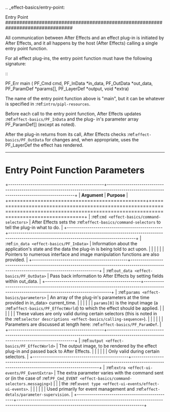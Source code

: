 .. _effect-basics/entry-point:

Entry Point
################################################################################

All communication between After Effects and an effect plug-in is initiated by After Effects, and it all happens by the host (After Effects) calling a single entry point function.

For all effect plug-ins, the entry point function must have the following signature:

::

  PF_Err main (
    PF_Cmd       cmd,
    PF_InData    *in_data,
    PF_OutData   *out_data,
    PF_ParamDef  *params[],
    PF_LayerDef  *output,
    void         *extra)

The name of the entry point function above is "main", but it can be whatever is specified in :ref:`intro/pipl-resources`.

Before each call to the entry point function, After Effects updates :ref:`effect-basics/PF_InData` and the plug- in's parameter array PF_ParamDef[] (except as noted).

After the plug-in returns from its call, After Effects checks :ref:`effect-basics/PF_OutData` for changes and, when appropriate, uses the PF_LayerDef the effect has rendered.

----

Entry Point Function Parameters
================================================================================

+-----------------------------------------------+--------------------------------------------------------------------------------------------------------------------------------------------+
|                 **Argument**                  |                                                                **Purpose**                                                                 |
+===============================================+============================================================================================================================================+
| :ref:`cmd <effect-basics/command-selectors>`  | After Effects sets the :ref:`effect-basics/command-selectors` to tell the plug-in what to do.                                              |
+-----------------------------------------------+--------------------------------------------------------------------------------------------------------------------------------------------+
| :ref:`in_data <effect-basics/PF_InData>`      | Information about the application's state and the data the plug-in is being told to act upon.                                              |
|                                               |                                                                                                                                            |
|                                               | Pointers to numerous interface and image manipulation functions are also provided.                                                         |
+-----------------------------------------------+--------------------------------------------------------------------------------------------------------------------------------------------+
| :ref:`out_data <effect-basics/PF_OutData>`    | Pass back information to After Effects by setting fields within out_data.                                                                  |
+-----------------------------------------------+--------------------------------------------------------------------------------------------------------------------------------------------+
| :ref:`params <effect-basics/parameters>`      | An array of the plug-in's parameters at the time provided in in_data> current_time.                                                        |
|                                               |                                                                                                                                            |
|                                               | ``params[0]`` is the input image (a :ref:`effect-basics/PF_EffectWorld`) to which the effect should be applied.                            |
|                                               |                                                                                                                                            |
|                                               | These values are only valid during certain selectors (this is noted in the :ref:`selector descriptions <effect-basics/calling-sequence>`). |
|                                               |                                                                                                                                            |
|                                               | Parameters are discussed at length here: :ref:`effect-basics/PF_ParamDef`.                                                                 |
+-----------------------------------------------+--------------------------------------------------------------------------------------------------------------------------------------------+
| :ref:`output <effect-basics/PF_EffectWorld>`  | The output image, to be rendered by the effect plug-in and passed back to After Effects.                                                   |
|                                               |                                                                                                                                            |
|                                               | Only valid during certain selectors.                                                                                                       |
+-----------------------------------------------+--------------------------------------------------------------------------------------------------------------------------------------------+
| :ref:`extra <effect-ui-events/PF_EventExtra>` | The extra parameter varies with the command sent or (in the case of :ref:`PF_Cmd_EVENT <effect-basics/command-selectors.messaging>`)       |
|                                               | the :ref:`event type <effect-ui-events/effect-ui-events>`.                                                                                 |
|                                               |                                                                                                                                            |
|                                               | Used primarily for event management and :ref:`effect-detals/parameter-supervision`.                                                        |
+-----------------------------------------------+--------------------------------------------------------------------------------------------------------------------------------------------+

